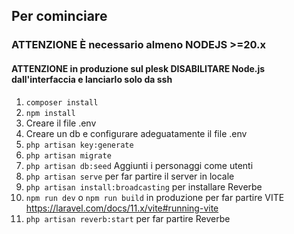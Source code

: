 ## Per cominciare

### **ATTENZIONE** È necessario almeno NODEJS >=20.x
#### **ATTENZIONE** in produzione sul plesk DISABILITARE Node.js dall'interfaccia e lanciarlo solo da ssh

1. ``` composer install ```
2. ``` npm install ```
3. Creare il file .env
4. Creare un db e configurare adeguatamente il file .env
5. ```php artisan key:generate```
6. ```php artisan migrate```
7. ```php artisan db:seed``` Aggiunti i personaggi come utenti
8. ```php artisan serve``` per far partire il server in locale
9. ```php artisan install:broadcasting``` per installare Reverbe
10. ```npm run dev``` o ```npm run build``` in produzione per far partire VITE https://laravel.com/docs/11.x/vite#running-vite
11. ```php artisan reverb:start``` per far partire Reverbe
